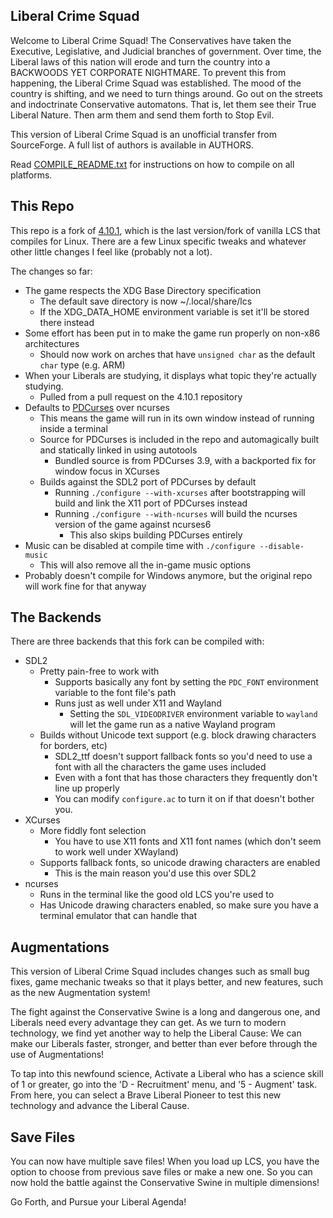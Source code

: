 ## Liberal Crime Squad

Welcome to Liberal Crime Squad! The Conservatives have taken the Executive, Legislative, and Judicial branches of government. Over time, the Liberal laws of this nation will erode and turn the country into a BACKWOODS YET CORPORATE NIGHTMARE. To prevent this from happening, the Liberal Crime Squad was established. The mood of the country is shifting, and we need to turn things around. Go out on the streets and indoctrinate Conservative automatons. That is, let them see their True Liberal Nature. Then arm them and send them forth to Stop Evil.

This version of Liberal Crime Squad is an unofficial transfer from SourceForge. A full list of authors is available in AUTHORS.

Read [COMPILE_README.txt](COMPILE_README.txt) for instructions on how to compile on all platforms.

## This Repo

This repo is a fork of [4.10.1](https://github.com/Kamal-Sadek/Liberal-Crime-Squad), which is the last version/fork of vanilla LCS that compiles for Linux. There are a few Linux specific tweaks and whatever other little changes I feel like (probably not a lot).

The changes so far:

- The game respects the XDG Base Directory specification
    - The default save directory is now ~/.local/share/lcs
    - If the XDG_DATA_HOME environment variable is set it'll be stored there instead
- Some effort has been put in to make the game run properly on non-x86 architectures
    - Should now work on arches that have `unsigned char` as the default `char` type (e.g. ARM)
- When your Liberals are studying, it displays what topic they're actually studying.
    - Pulled from a pull request on the 4.10.1 repository
- Defaults to [PDCurses](https://www.pdcurses.org) over ncurses
    - This means the game will run in its own window instead of running inside a terminal
    - Source for PDCurses is included in the repo and automagically built and statically linked in using autotools
        - Bundled source is from PDCurses 3.9, with a backported fix for window focus in XCurses
    - Builds against the SDL2 port of PDCurses by default
        - Running `./configure --with-xcurses` after bootstrapping will build and link the X11 port of PDCurses instead
        - Running `./configure --with-ncurses` will build the ncurses version of the game against ncurses6
            - This also skips building PDCurses entirely
- Music can be disabled at compile time with `./configure --disable-music`
    - This will also remove all the in-game music options
- Probably doesn't compile for Windows anymore, but the original repo will work fine for that anyway

## The Backends

There are three backends that this fork can be compiled with:
- SDL2
    - Pretty pain-free to work with
        - Supports basically any font by setting the `PDC_FONT` environment variable to the font file's path
        - Runs just as well under X11 and Wayland
            - Setting the `SDL_VIDEODRIVER` environment variable to `wayland` will let the game run as a native Wayland program
    - Builds without Unicode text support (e.g. block drawing characters for borders, etc)
        - SDL2_ttf doesn't support fallback fonts so you'd need to use a font with all the characters the game uses included
        - Even with a font that has those characters they frequently don't line up properly
        - You can modify `configure.ac` to turn it on if that doesn't bother you.
- XCurses
    - More fiddly font selection
        - You have to use X11 fonts and X11 font names (which don't seem to work well under XWayland)
    - Supports fallback fonts, so unicode drawing characters are enabled
        - This is the main reason you'd use this over SDL2
- ncurses
    - Runs in the terminal like the good old LCS you're used to
    - Has Unicode drawing characters enabled, so make sure you have a terminal emulator that can handle that


## Augmentations

This version of Liberal Crime Squad includes changes such as small bug fixes, game mechanic tweaks so that it plays better, and new features, such as the new Augmentation system!

The fight against the Conservative Swine is a long and dangerous one, and Liberals need every advantage they can get. As we turn to modern technology, we find yet another way to help the Liberal Cause: We can make our Liberals faster, stronger, and better than ever before through the use of Augmentations!

To tap into this newfound science, Activate a Liberal who has a science skill of 1 or greater, go into the 'D - Recruitment' menu, and '5 - Augment' task. From here, you can select a Brave Liberal Pioneer to test this new technology and advance the Liberal Cause.

## Save Files

You can now have multiple save files! When you load up LCS, you have the option to choose from previous save files or make a new one. So you can now hold the battle against the Conservative Swine in multiple dimensions!

Go Forth, and Pursue your Liberal Agenda!
